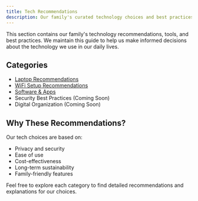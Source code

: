 ```yaml
---
title: Tech Recommendations
description: Our family's curated technology choices and best practices
---
```


This section contains our family's technology recommendations, tools, and best practices. We maintain this guide to help us make informed decisions about the technology we use in our daily lives.

## Categories

- [Laptop Recommendations](/tech-recommendations/hardware)
- [WiFi Setup Recommendations](/tech-recommendations/wifi)
- [Software & Apps](/tech-recommendations/software)
- Security Best Practices (Coming Soon)
- Digital Organization (Coming Soon)

## Why These Recommendations?

Our tech choices are based on:
- Privacy and security
- Ease of use
- Cost-effectiveness
- Long-term sustainability
- Family-friendly features

Feel free to explore each category to find detailed recommendations and explanations for our choices. 
